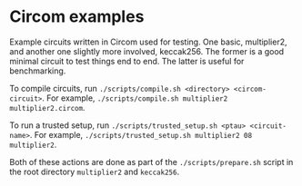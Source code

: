 # Circom examples

 Example circuits written in Circom used for testing. One basic, multiplier2, and another one slightly more involved, keccak256. The former is a good minimal circuit to test things end to end. The latter is useful for benchmarking.

 To compile circuits, run `./scripts/compile.sh <directory> <circom-circuit>`. For example, `./scripts/compile.sh multiplier2 multiplier2.circom`.

 To run a trusted setup, run `./scripts/trusted_setup.sh <ptau> <circuit-name>`. For example, `./scripts/trusted_setup.sh multiplier2 08 multiplier2`.

Both of these actions are done as part of the `./scripts/prepare.sh` script in the root directory `multiplier2` and `keccak256`.
